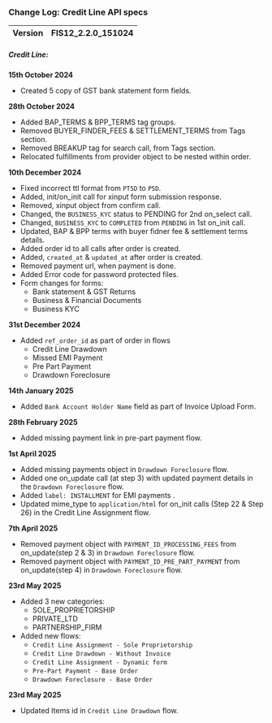 ### Change Log: Credit Line API specs

| Version                         | FIS12_2.2.0_151024 |
| :------------------------------ | :----------------- |

##### Credit Line:

 ****15th October 2024****
 
- Created 5 copy of GST bank statement form fields.

 ****28th October 2024****
 - Added BAP_TERMS & BPP_TERMS tag groups.
 - Removed BUYER_FINDER_FEES & SETTLEMENT_TERMS from Tags section.
 - Removed BREAKUP tag for search call, from Tags section.
 - Relocated fulfillments from provider object to be nested within order.


 ****10th December 2024****
 - Fixed incorrect ttl format from `PT5D` to `P5D`.
 - Added, init/on_init call for xinput form submission response.
 - Removed, xinput object from confirm call.
 - Changed, the `BUSINESS_KYC` status to PENDING for 2nd on_select call.
 - Changed, `BUSINESS_KYC` to `COMPLETED` from  `PENDING` in 1st on_init call.
 - Updated, BAP & BPP terms with buyer fidner fee & settlement terms details.
 - Added order id to all calls after order is created.
 - Added, `created_at` & `updated_at` after order is created.
 - Removed payment url, when payment is done.
 - Added Error code for password protected files.
 - Form changes for forms: 
    - Bank statement & GST Returns
    - Business & Financial Documents
    - Business KYC

****31st December 2024****
   - Added `ref_order_id` as part of order in flows 
      - Credit Line Drawdown
      - Missed EMI Payment
      - Pre Part Payment
      - Drawdown Foreclosure 

****14th January 2025****
   - Added `Bank Account Holder Name` field as part of Invoice Upload Form.

****28th February 2025****  
   - Added missing payment link in pre-part payment flow.

****1st April 2025****   
   - Added missing payments object in `Drawdown Foreclosure` flow.
   - Added one on_update call (at step 3)  with updated payment details in the `Drawdown Foreclosure` flow.
   - Added `label: INSTALLMENT` for EMI payments .
   - Updated mime_type to `application/html` for on_init calls (Step 22 & Step 26) in the Credit Line Assignment flow.

****7th April 2025**** 
- Removed payment object with `PAYMENT_ID_PROCESSING_FEES` from on_update(step 2 & 3) in `Drawdown Foreclosure` flow. 
- Removed payment object with `PAYMENT_ID_PRE_PART_PAYMENT` from on_update(step 4) in `Drawdown Foreclosure` flow. 

****23rd May 2025**** 
- Added 3 new categories:
   - SOLE_PROPRIETORSHIP
   - PRIVATE_LTD
   - PARTNERSHIP_FIRM
- Added new flows: 
   - `Credit Line Assignment - Sole Proprietorship`
   - `Credit Line Drawdown - Without Invoice`
   - `Credit Line Assignment - Dynamic form`
   - `Pre-Part Payment - Base Order`
   - `Drawdown Foreclosure - Base Order`

****23rd May 2025**** 
   - Updated Items id in `Credit Line Drawdown` flow.



